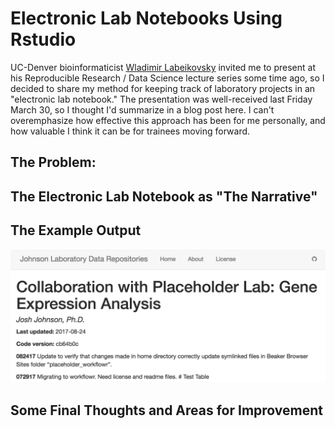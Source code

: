 # Electronic Lab Notebooks Using Rstudio

UC-Denver bioinformaticist [Wladimir Labeikovsky](http://hslibraryguides.ucdenver.edu/prf.php?account_id=134943) invited me to present at his Reproducible Research / Data Science lecture series some time ago, so I decided to share my method for keeping track of laboratory projects in an "electronic lab notebook." The presentation was well-received last Friday March 30, so I thought I'd summarize in a blog post here. I can't overemphasize how effective this approach has been for me personally, and how valuable I think it can be for trainees moving forward.

## The Problem:



## The Electronic Lab Notebook as "The Narrative"



## The Example Output



![placeholder_workflowr screenshot](local_wflowr_screenshot.png)

## Some Final Thoughts and Areas for Improvement
